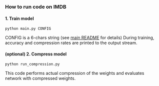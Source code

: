### How to run code on IMDB

#### 1. Train model
```(bash)
python main.py CONFIG
```
CONFIG is a 6-chars string (see [main README](https://github.com/ars-ashuha/variational-dropout-rnn/blob/EMNLP_clean/README.md) for details)
During training, accuracy and compression rates are printed to the output stream.

#### (optional) 2. Compress model
```(bash)
python run_compression.py
```
This code performs actual compression of the weights and evaluates network with compressed weights.  

